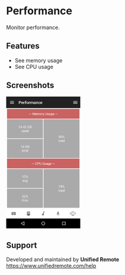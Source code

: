# Performance
Monitor performance.

## Features
* See memory usage
* See CPU usage 

## Screenshots
<img src="ignore/screen.png" width="200" />

## Support
Developed and maintained by **Unified Remote**  
https://www.unifiedremote.com/help